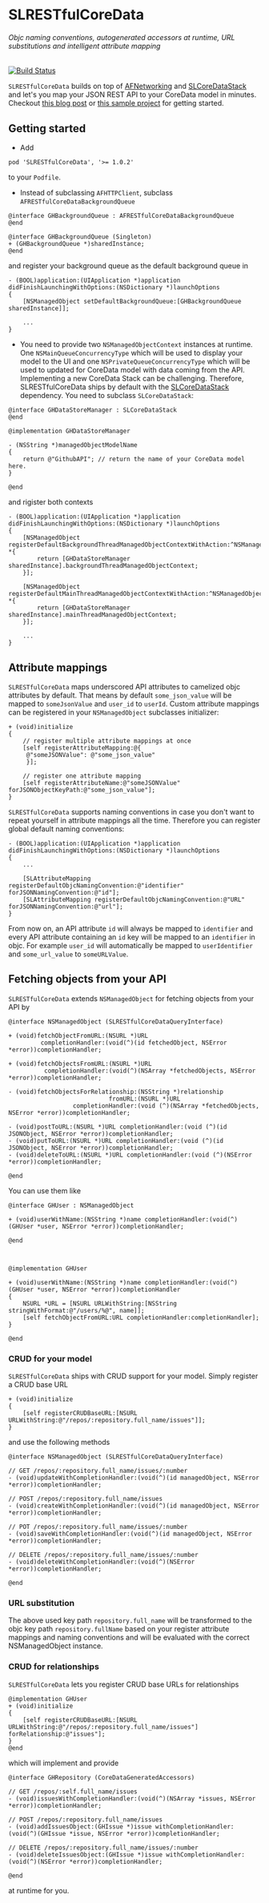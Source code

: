# SLRESTfulCoreData
###### Objc naming conventions, autogenerated accessors at runtime, URL substitutions and intelligent attribute mapping

[![Build Status](https://travis-ci.org/OliverLetterer/SLRESTfulCoreData.png)](https://travis-ci.org/OliverLetterer/SLRESTfulCoreData)

`SLRESTfulCoreData` builds on top of [AFNetworking](https://github.com/AFNetworking/AFNetworking) and [SLCoreDataStack](https://github.com/OliverLetterer/SLCoreDataStack) and let's you map your JSON REST API to your CoreData model in minutes. Checkout [this blog post](http://sparrow-labs.github.io/2013/04/22/introducing_slrestfulcoredata.html)  or [this sample project](https://github.com/OliverLetterer/GitHubAPI?source=cr) for getting started. 

## Getting started

* Add

```
pod 'SLRESTfulCoreData', '>= 1.0.2'
```
to your `Podfile`.

* Instead of subclassing `AFHTTPClient`, subclass `AFRESTfulCoreDataBackgroundQueue`

```
@interface GHBackgroundQueue : AFRESTfulCoreDataBackgroundQueue
@end

@interface GHBackgroundQueue (Singleton)
+ (GHBackgroundQueue *)sharedInstance;
@end
```

and register your background queue as the default background queue in 

```
- (BOOL)application:(UIApplication *)application didFinishLaunchingWithOptions:(NSDictionary *)launchOptions
{
    [NSManagedObject setDefaultBackgroundQueue:[GHBackgroundQueue sharedInstance]];
    
    ...
}
```

* You need to provide two `NSManagedObjectContext` instances at runtime. One `NSMainQueueConcurrencyType` which will be used to display your model to the UI and one `NSPrivateQueueConcurrencyType` which will be used to updated for CoreData model with data coming from the API. Implementing a new CoreData Stack can be challenging. Therefore, SLRESTfulCoreData ships by default with the [SLCoreDataStack](https://github.com/OliverLetterer/SLCoreDataStack) dependency. You need to subclass `SLCoreDataStack`:

```
@interface GHDataStoreManager : SLCoreDataStack
@end

@implementation GHDataStoreManager

- (NSString *)managedObjectModelName
{
    return @"GithubAPI"; // return the name of your CoreData model here.
}

@end
```

and rigister both contexts 

```
- (BOOL)application:(UIApplication *)application didFinishLaunchingWithOptions:(NSDictionary *)launchOptions
{
    [NSManagedObject registerDefaultBackgroundThreadManagedObjectContextWithAction:^NSManagedObjectContext *{
        return [GHDataStoreManager sharedInstance].backgroundThreadManagedObjectContext;
    }];
    
    [NSManagedObject registerDefaultMainThreadManagedObjectContextWithAction:^NSManagedObjectContext *{
        return [GHDataStoreManager sharedInstance].mainThreadManagedObjectContext;
    }];
    
    ...
}
```

## Attribute mappings

`SLRESTfulCoreData` maps underscored API attributes to camelized objc attributes by default. That means by default `some_json_value` will be mapped to `someJsonValue` and `user_id` to `userId`. Custom attribute mappings can be registered in your `NSManagedObject` subclasses initializer:

```
+ (void)initialize
{
    // register multiple attribute mappings at once
    [self registerAttributeMapping:@{
     @"someJSONValue": @"some_json_value"
     }];
    
    // register one attribute mapping
    [self registerAttributeName:@"someJSONValue" forJSONObjectKeyPath:@"some_json_value"];
}
```

`SLRESTfulCoreData` supports naming conventions in case you don't want to repeat yourself in attribute mappings all the time. Therefore you can register global default naming conventions:

```
- (BOOL)application:(UIApplication *)application didFinishLaunchingWithOptions:(NSDictionary *)launchOptions
{
    ...
    
    [SLAttributeMapping registerDefaultObjcNamingConvention:@"identifier" forJSONNamingConvention:@"id"];
    [SLAttributeMapping registerDefaultObjcNamingConvention:@"URL" forJSONNamingConvention:@"url"];
}
```

From now on, an API attribute `id` will always be mapped to `identifier` and every API attribute containing an `id` key will be mapped to an `identifier` in objc. For example `user_id` will automatically be mapped to `userIdentifier` and `some_url_value` to `someURLValue`.

## Fetching objects from your API

`SLRESTfulCoreData` extends `NSManagedObject` for fetching objects from your API by

```
@interface NSManagedObject (SLRESTfulCoreDataQueryInterface)

+ (void)fetchObjectFromURL:(NSURL *)URL
         completionHandler:(void(^)(id fetchedObject, NSError *error))completionHandler;

+ (void)fetchObjectsFromURL:(NSURL *)URL
          completionHandler:(void(^)(NSArray *fetchedObjects, NSError *error))completionHandler;

- (void)fetchObjectsForRelationship:(NSString *)relationship
                            fromURL:(NSURL *)URL
                  completionHandler:(void (^)(NSArray *fetchedObjects, NSError *error))completionHandler;

- (void)postToURL:(NSURL *)URL completionHandler:(void (^)(id JSONObject, NSError *error))completionHandler;
- (void)putToURL:(NSURL *)URL completionHandler:(void (^)(id JSONObject, NSError *error))completionHandler;
- (void)deleteToURL:(NSURL *)URL completionHandler:(void (^)(NSError *error))completionHandler;

@end
```

You can use them like

```
@interface GHUser : NSManagedObject

+ (void)userWithName:(NSString *)name completionHandler:(void(^)(GHUser *user, NSError *error))completionHandler;

@end



@implementation GHUser

+ (void)userWithName:(NSString *)name completionHandler:(void(^)(GHUser *user, NSError *error))completionHandler
{
    NSURL *URL = [NSURL URLWithString:[NSString stringWithFormat:@"/users/%@", name]];
    [self fetchObjectFromURL:URL completionHandler:completionHandler];
}

@end
```

### CRUD for your model

`SLRESTfulCoreData` ships with CRUD support for your model. Simply register a CRUD base URL

```
+ (void)initialize
{
    [self registerCRUDBaseURL:[NSURL URLWithString:@"/repos/:repository.full_name/issues"]];
}
```

and use the following methods

```
@interface NSManagedObject (SLRESTfulCoreDataQueryInterface)

// GET /repos/:repository.full_name/issues/:number
- (void)updateWithCompletionHandler:(void(^)(id managedObject, NSError *error))completionHandler;

// POST /repos/:repository.full_name/issues
- (void)createWithCompletionHandler:(void(^)(id managedObject, NSError *error))completionHandler;

// POT /repos/:repository.full_name/issues/:number
- (void)saveWithCompletionHandler:(void(^)(id managedObject, NSError *error))completionHandler;

// DELETE /repos/:repository.full_name/issues/:number
- (void)deleteWithCompletionHandler:(void(^)(NSError *error))completionHandler;

@end
```

### URL substitution

The above used key path `repository.full_name` will be transformed to the objc key path `repository.fullName` based on your register attribute mappings and naming conventions and will be evaluated with the correct NSManagedObject instance.

### CRUD for relationships

`SLRESTfulCoreData` lets you register CRUD base URLs for relationships

```
@implementation GHUser
+ (void)initialize
{
    [self registerCRUDBaseURL:[NSURL URLWithString:@"/repos/:repository.full_name/issues"] forRelationship:@"issues"];
}
@end
```

which will implement and provide

```
@interface GHRepository (CoreDataGeneratedAccessors)

// GET /repos/:self.full_name/issues
- (void)issuesWithCompletionHandler:(void(^)(NSArray *issues, NSError *error))completionHandler;

// POST /repos/:repository.full_name/issues
- (void)addIssuesObject:(GHIssue *)issue withCompletionHandler:(void(^)(GHIssue *issue, NSError *error))completionHandler;

// DELETE /repos/:repository.full_name/issues/:number
- (void)deleteIssuesObject:(GHIssue *)issue withCompletionHandler:(void(^)(NSError *error))completionHandler;

@end
```

at runtime for you.
